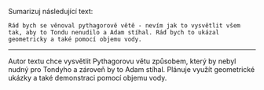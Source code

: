 Sumarizuj následující text:

```
Rád bych se věnoval pythagorově větě - nevím jak to vysvětlit všem tak, aby to Tondu nenudilo a Adam stíhal. Rád bych to ukázal geometricky a také pomocí objemu vody.
```

---

<!-- chatcmpl-749lnkKgCIsEj2UumpCIikGhWw9Jt -->

Autor textu chce vysvětlit Pythagorovu větu způsobem, který by nebyl nudný pro Tondyho a zároveň by to Adam stíhal. Plánuje využít geometrické ukázky a také demonstraci pomocí objemu vody.
